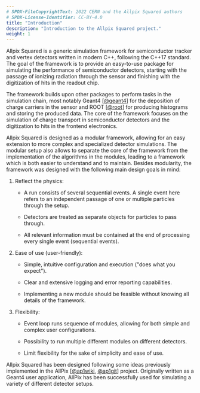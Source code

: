 ```yaml
---
# SPDX-FileCopyrightText: 2022 CERN and the Allpix Squared authors
# SPDX-License-Identifier: CC-BY-4.0
title: "Introduction"
description: "Introduction to the Allpix Squared project."
weight: 1
---
```


Allpix Squared is a generic simulation framework for semiconductor tracker and vertex detectors written in modern C++,
following the C++17 standard. The goal of the framework is to provide an easy-to-use package for simulating the performance
of semiconductor detectors, starting with the passage of ionizing radiation through the sensor and finishing with the
digitization of hits in the readout chip.

The framework builds upon other packages to perform tasks in the simulation chain, most notably Geant4 \[[@geant4]\] for the
deposition of charge carriers in the sensor and ROOT \[[@root]\] for producing histograms and storing the produced data. The
core of the framework focuses on the simulation of charge transport in semiconductor detectors and the digitization to hits
in the frontend electronics.

Allpix Squared is designed as a modular framework, allowing for an easy extension to more complex and specialized detector
simulations. The modular setup also allows to separate the core of the framework from the implementation of the algorithms in
the modules, leading to a framework which is both easier to understand and to maintain. Besides modularity, the framework was
designed with the following main design goals in mind:

1.  Reflect the physics:

    - A run consists of several sequential events. A single event here refers to an independent passage of one or multiple
      particles through the setup.

    - Detectors are treated as separate objects for particles to pass through.

    - All relevant information must be contained at the end of processing every single event (sequential events).

2.  Ease of use (user-friendly):

    - Simple, intuitive configuration and execution ("does what you expect").

    - Clear and extensive logging and error reporting capabilities.

    - Implementing a new module should be feasible without knowing all details of the framework.

3.  Flexibility:

    - Event loop runs sequence of modules, allowing for both simple and complex user configurations.

    - Possibility to run multiple different modules on different detectors.

    - Limit flexibility for the sake of simplicity and ease of use.

Allpix Squared has been designed following some ideas previously implemented in the AllPix \[[@ap1wiki], [@ap1git]\] project.
Originally written as a Geant4 user application, AllPix has been successfully used for simulating a variety of different
detector setups.


[@geant4]: https://doi.org/10.1016/S0168-9002(03)01368-8
[@root]: http://root.cern.ch/
[@ap1wiki]: https://twiki.cern.ch/twiki/bin/view/Main/AllPix
[@ap1git]: https://github.com/ALLPix/allpix
